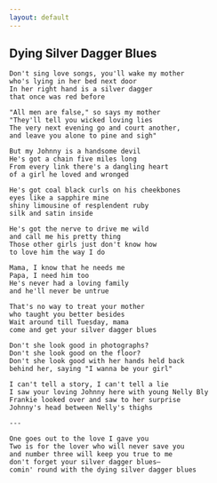 ```yaml
---
layout: default
---
```


Dying Silver Dagger Blues
-------------------------

    Don't sing love songs, you'll wake my mother
    who's lying in her bed next door
    In her right hand is a silver dagger
    that once was red before

    "All men are false," so says my mother
    "They'll tell you wicked loving lies
    The very next evening go and court another,
    and leave you alone to pine and sigh"

    But my Johnny is a handsome devil
    He's got a chain five miles long
    From every link there's a dangling heart
    of a girl he loved and wronged

    He's got coal black curls on his cheekbones
    eyes like a sapphire mine
    shiny limousine of resplendent ruby
    silk and satin inside

    He's got the nerve to drive me wild
    and call me his pretty thing
    Those other girls just don't know how
    to love him the way I do

    Mama, I know that he needs me
    Papa, I need him too
    He's never had a loving family
    and he'll never be untrue

    That's no way to treat your mother
    who taught you better besides
    Wait around till Tuesday, mama
    come and get your silver dagger blues

    Don't she look good in photographs?
    Don't she look good on the floor?
    Don't she look good with her hands held back
    behind her, saying "I wanna be your girl"

    I can't tell a story, I can't tell a lie
    I saw your loving Johnny here with young Nelly Bly
    Frankie looked over and saw to her surprise
    Johnny's head between Nelly's thighs

    ---

    One goes out to the love I gave you
    Two is for the lover who will never save you
    and number three will keep you true to me
    don't forget your silver dagger blues—
    comin' round with the dying silver dagger blues

